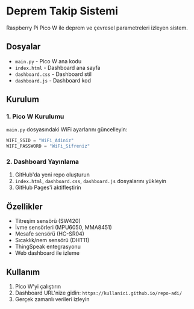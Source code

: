 # Deprem Takip Sistemi

Raspberry Pi Pico W ile deprem ve çevresel parametreleri izleyen sistem.

## Dosyalar

- `main.py` - Pico W ana kodu  
- `index.html` - Dashboard ana sayfa
- `dashboard.css` - Dashboard stil
- `dashboard.js` - Dashboard kod

## Kurulum

### 1. Pico W Kurulumu
`main.py` dosyasındaki WiFi ayarlarını güncelleyin:
```python
WIFI_SSID = "WiFi_Adiniz" 
WIFI_PASSWORD = "WiFi_Sifreniz"
```

### 2. Dashboard Yayınlama
1. GitHub'da yeni repo oluşturun
2. `index.html`, `dashboard.css`, `dashboard.js` dosyalarını yükleyin
3. GitHub Pages'i aktifleştirin

## Özellikler

- Titreşim sensörü (SW420)
- İvme sensörleri (MPU6050, MMA8451)  
- Mesafe sensörü (HC-SR04)
- Sıcaklık/nem sensörü (DHT11)
- ThingSpeak entegrasyonu
- Web dashboard ile izleme

## Kullanım

1. Pico W'yi çalıştırın
2. Dashboard URL'nize gidin: `https://kullanici.github.io/repo-adi/`
3. Gerçek zamanlı verileri izleyin
